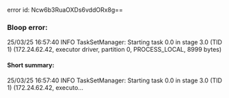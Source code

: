 error id: Ncw6b3RuaOXDs6vddORx8g==
### Bloop error:

25/03/25 16:57:40 INFO TaskSetManager: Starting task 0.0 in stage 3.0 (TID 1) (172.24.62.42, executor driver, partition 0, PROCESS_LOCAL, 8999 bytes)
#### Short summary: 

25/03/25 16:57:40 INFO TaskSetManager: Starting task 0.0 in stage 3.0 (TID 1) (172.24.62.42, executo...